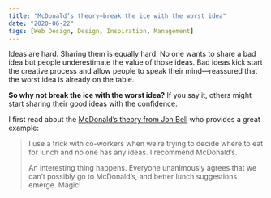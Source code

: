 ```yaml
---
title: "McDonald’s theory—break the ice with the worst idea"
date: "2020-06-22"
tags: [Web Design, Design, Inspiration, Management]
---
```


Ideas are hard. Sharing them is equally hard. No one wants to share a bad idea but people underestimate the value of those ideas. Bad ideas kick start the creative process and allow people to speak their mind—reassured that the worst idea is already on the table. 

**So why not break the ice with the worst idea?** If you say it, others might start sharing their good ideas with the confidence. 

I first read about the [McDonald’s theory from Jon Bell](https://medium.com/@jonbell/mcdonalds-theory-9216e1c9da7d) who provides a great example:

> I use a trick with co-workers when we’re trying to decide where to eat for lunch and no one has any ideas. I recommend McDonald’s.  
>   
> An interesting thing happens. Everyone unanimously agrees that we can’t possibly go to McDonald’s, and better lunch suggestions emerge. Magic!  